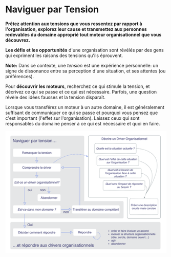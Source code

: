 # Naviguer par Tension

<summary>
<strong>Prêtez attention aux tensions que vous ressentez par rapport à l'organisation, explorez leur cause et transmettez aux personnes redevables du domaine approprié tout moteur organisationnel que vous découvrez.</strong>
</summary>

**Les défis et les opportunités** d'une organisation sont révélés par des gens qui expriment les raisons des tensions qu'ils éprouvent.

**Note:** Dans ce contexte, une *tension* est une expérience personnelle: un signe de dissonance entre sa perception d'une situation, et ses attentes (ou préférences).

Pour **découvrir les moteurs**, recherchez ce qui stimule la tension, et décrivez ce qui se passe et ce qui est nécessaire. Parfois, une question révèle des idées fausses et la tension disparaît.

Lorsque vous transférez un moteur à un autre domaine, il est généralement suffisant de communiquer ce qui se passe et pourquoi vous pensez que c'est important (l'effet sur l'organisation). Laissez ceux qui sont responsables du domaine penser à ce qui est nécessaire et quoi en faire.

![Naviguer par Tension, Décrire les Moteurs Organisationnels, Répondre aux Moteurs Organisationnels](img/process/navigate-describe-respond.png)